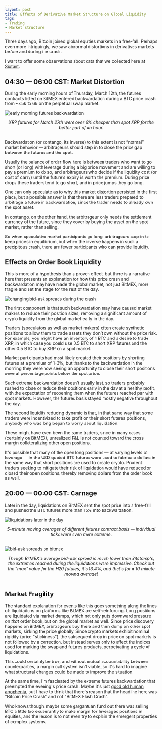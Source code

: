 ```yaml
---
layout: post
title: Effects of Derivative Market Structure on Global Liquidity
tags:
- Trading
- Market structure
---
```


Three days ago, Bitcoin joined global equities markets in a free-fall. Perhaps 
even more intriguingly, we saw abnormal distortions in derivatives markets 
before and during the crash.

I want to offer some observations about data that we collected here at 
[Sixtant](https://sixtant.io/).


## 04:30 — 06:00 CST: Market Distortion

During the early morning hours of Thursday, March 12th, the futures contracts 
listed on BitMEX entered backwardation during a BTC price crash from ~7.5k to 6k 
on the perpetual swap market.

![early morning futures backwardation](/static/img/backwardation.png)
<center><i>XRP futures for March 27th were over 6% cheaper than spot XRP for the 
better part of an hour.</i></center><br>

Backwardation (or contango, its inverse) to this extent is not  “normal” market 
behavior — arbitrageurs should step in to close the price gap between the 
futures and the spot. 

Usually the balance of order flow here is between traders who want to go short 
(or long) with leverage during a big price movement and are willing to pay a 
premium to do so, and arbitrageurs who decide if the liquidity cost (or cost of 
carry) until the future’s expiry is worth the premium. During price drops these 
traders tend to go short, and in price jumps they go long. 

One can only speculate as to why this market distortion persisted in the first 
place, but a possible answer is that there are less traders prepared to 
arbitrage a future in backwardation, since the trader needs to already own the 
spot asset. 

In contango, on the other hand, the arbitrageur only needs the settlement 
currency of the future, since they cover by buying the asset on the spot market, 
rather than selling.

So when speculative market participants go long, arbitrageurs step in to keep 
prices in equilibrium, but when the inverse happens in such a precipitous crash, 
there are fewer participants who can provide liquidity.

## Effects on Order Book Liquidity

This is more of a hypothesis than a proven effect, but there is a narrative 
here that presents an explanation for how this price crash and backwardation 
may have made the global market, not just BitMEX, more fragile and set the stage
for the rest of the day.

![changing bid-ask spreads during the crash](/static/img/bid-ask-spreads.png)

The first component is that such backwardation may have caused market makers 
to reduce their position sizes, removing a significant amount of crypto 
liquidity from the global market early in the day. 

Traders (speculators as well as market makers) often create synthetic positions 
to allow them to trade assets they don’t own without the price risk. For 
example, you might have an inventory of 1 BTC and a desire to trade XRP, in 
which case you could use 0.5 BTC to short XRP futures and the other 0.5 BTC to 
buy XRP on a spot market. 

Market participants had most likely created their positions by shorting futures 
at a premium of 1-3%, but thanks to the backwardation in the morning they were 
now seeing an opportunity to close their short positions several percentage 
points below the spot price. 

Such extreme backwardation doesn’t usually last, so traders probably rushed to 
close or reduce their positions early in the day at a healthy profit, with the 
expectation of reopening them when the futures reached par with spot markets. 
However, the futures basis stayed mostly negative throughout the day. 

The second liquidity reducing dynamic is that, in that same way that some 
traders were incentivized to take profit on their short futures positions, 
anybody who was long began to worry about liquidation. 

These might have even been the same traders, since in many cases (certainly on 
BitMEX), unrealized P&L is not counted toward the cross margin collateralizing 
other open positions.

It's possible that many of the open long positions — at varying levels of 
leverage — in the USD quoted BTC futures were used to fabricate dollars in the 
same way that short positions are used to create crypto. Prudent traders seeking
to mitigate their risk of liquidation would have reduced or closed their open 
positions, thereby removing dollars from the order book as well.


## 20:00 — 00:00 CST: Carnage

Later in the day, liquidations on BitMEX sent the spot price into a free-fall 
and pushed the BTC futures more than 15% into backwardation. 

![liquidations later in the day](/static/img/liquidations.png)
<center><i>5-minute moving averages of different futures contract basis — 
individual ticks were even more extreme.</i></center><br>

![bid-ask spreads on bitmex](/static/img/bitmex-bid-asks.png)
<center><i>Though BitMEX's average bid-ask spread is much lower than Bitstamp's, 
the extremes reached during the liquidations were impressive. Check out the 
"max" value for the H20 futures, it's 13.4%, and that's for a 10 minute moving
average!</i></center><br>

## Market Fragility

The standard explanation for events like this goes something along the lines of:
liquidations on platforms like BitMEX are self-reinforcing. Long positions are 
liquidated via market dumps, which not only puts downward pressure on _that_ 
order book, but on the global market as well. Since price discovery happens on 
BitMEX, arbitrageurs buy there and then dump on other spot markets, sinking the 
price globally. Since crypto markets exhibit nominal rigidity (price 
"stickiness"), the subsequent drop in price on spot markets is not followed by 
a correction, but instead serves only to affect the indices used for marking the 
swap and futures products, perpetuating a cycle of liquidations.

This could certainly be true, and without mutual accountability between 
counterparties, a margin call system isn't viable, so it's hard to imagine 
what structural changes could be made to improve the situation.

At the same time, I'm fascinated by the extreme futures backwardation that 
preempted the evening's price crash. Maybe it's just 
[good old human apophenia](https://en.wikipedia.org/wiki/Apophenia),
but I have to think that there's reason that the headline here was "Bitcoin 
Price Crash" and not "BitMEX Flash Crash".

Who knows though, maybe some gargantuan fund out there was selling BTC a little 
too exuberantly to make margin for leveraged positions in equities, and the 
lesson is to not even try to explain the emergent properties of complex systems.
